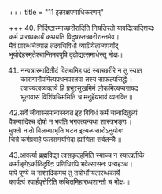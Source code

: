 +++
title = "11 इतरक्षपणाधिकरणम्"

+++
40. निर्दिष्टास्माच्छरीरादिति नियतिरतो यावदित्यादिशब्दः  
कर्म प्रारब्धकार्यं कथयति विदुषस्तच्छरीरान्तमेव।  
मैवं प्रारब्धचैत्र्यान्न तदवधिविधौ व्याप्रियेतान्यपर्याद्  
भूयोदेहस्मृतेश्चान्तिमवपुषि दृढोद्यत्समाधेस्तु मोक्षः॥

41. नन्वत्रास्मादितीदं वितथमिह पदं स्याच्छरीरे न तु स्यात्  
कारागारौपमित्यप्रथनपरतया तस्य साफल्यसिद्धेः।  
त्याज्यत्वव्यक्तये हि प्रभुरसुखमिमं लोकमित्यप्यगायद्  
भूतावासं विशिंषन्निममिति च मनुर्हेयभावं व्यनक्ति॥

42.सर्वे जीवास्समानास्स्वत इह विविधं कर्म चानादितुल्यं  
वैषम्यादिश्च दोषो न भवति भगवत्यन्यथा शास्त्रभङ्गः।  
मुक्तौ नातो विलम्बप्रभृति घटत इत्यल्पसारोऽनुयोगः  
चित्रे कर्मप्रवाहे फलसमयभिदा ह्याश्रिता सर्वतन्त्रैः॥

43.आवर्त्या ब्रह्मविद्या त्वसकृदहमिति स्याच्च न स्यात्प्रतीके  
कर्माङ्गेऽर्कादिदृष्टिः प्रणिधिरपि भवेत्सासनः प्रत्यहञ्च।  
पापे पुण्ये च नाशादिकमथ तु तयोर्भोग्यतारब्धकार्ये  
कार्यत्वं स्वार्हवृत्तेरिति कथितमिहारब्धशान्तौ च मोक्षः॥